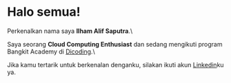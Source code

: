 # Halo semua! 

Perkenalkan nama saya **Ilham Alif Saputra**.\

Saya seorang **Cloud Computing Enthusiast** dan sedang mengikuti program Bangkit Academy di [Dicoding](https://www.dicoding.com/).\

Jika kamu tertarik untuk berkenalan denganku, silakan ikuti akun [Linkedin](https://www.linkedin.com/in/ilham-alif-saputra/)ku ya.
